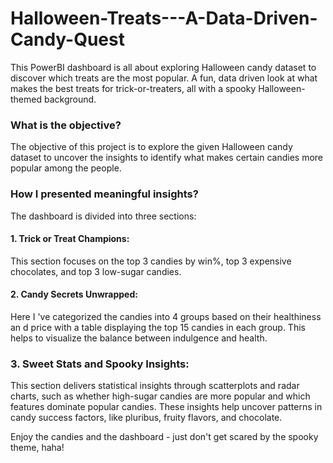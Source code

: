 # Halloween-Treats---A-Data-Driven-Candy-Quest
This PowerBI dashboard is all about exploring Halloween candy dataset to discover which treats are the most popular. A fun, data driven look at what makes the best treats for trick-or-treaters, all with a spooky Halloween-themed background.

### What is the objective?
The objective of this project is to explore the given Halloween candy dataset to uncover the insights to identify what makes certain candies more popular among the people.

### How I presented meaningful insights?
The dashboard is divided into three sections:
#### 1. Trick or Treat Champions: 
This section focuses on the top 3 candies by win%, top 3 expensive chocolates, and top 3 low-sugar candies.
#### 2. Candy Secrets Unwrapped:
Here I 've categorized the candies into 4 groups based on their healthiness an d price with a table displaying the top 15 candies in each group. This helps to visualize the balance between indulgence and health.
### 3. Sweet Stats and Spooky Insights:
This section delivers statistical insights through scatterplots and radar charts, such as whether high-sugar candies are more popular and which features dominate popular candies. These insights help uncover patterns in candy success factors, like pluribus, fruity flavors, and chocolate.

Enjoy the candies and the dashboard - just don't get scared by the spooky theme, haha!

